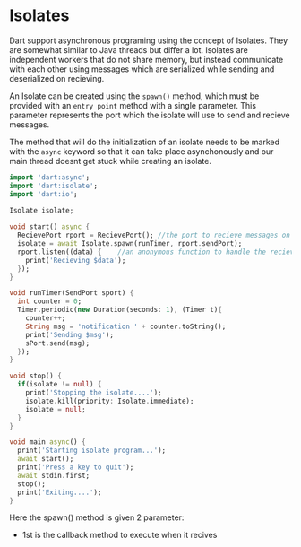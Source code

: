 # Isolates

Dart support asynchronous programing using the concept of Isolates. They are somewhat similar to Java threads but differ a lot. Isolates are independent workers that do not share memory, but instead communicate with each other using messages which are serialized while sending and deserialized on recieving. 

An Isolate can be created using the `spawn()` method, which must be provided with an `entry point` method with a single parameter. This parameter represents the port which the isolate will use to send and recieve messages.

The method that will do the initialization of an isolate needs to be marked with the `async` keyword so that it can take place asynchonously and our main thread doesnt get stuck while creating an isolate.

```dart
import 'dart:async';
import 'dart:isolate';
import 'dart:io';
  
Isolate isolate;

void start() async {
  RecievePort rport = RecievePort(); //the port to recieve messages on for the isolate
  isolate = await Isolate.spawn(runTimer, rport.sendPort);
  rport.listen((data) {    //an anonymous function to handle the recieving data
    print('Recieving $data');
  });
}

void runTimer(SendPort sport) {
  int counter = 0;
  Timer.periodic(new Duration(seconds: 1), (Timer t){
    counter++;
    String msg = 'notification ' + counter.toString();
    print('Sending $msg');
    sPort.send(msg);
  });
}

void stop() {
  if(isolate != null) {
    print('Stopping the isolate....');
    isolate.kill(priority: Isolate.immediate);
    isolate = null;
  }
}

void main async() {
  print('Starting isolate program...');
  await start();
  print('Press a key to quit');
  await stdin.first;
  stop();
  print('Exiting....');
}
```

Here the spawn() method is given 2 parameter:

- 1st is the callback method to execute when it recives 